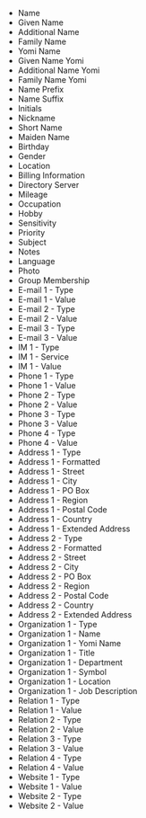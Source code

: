 - Name
- Given Name
- Additional Name
- Family Name
- Yomi Name
- Given Name Yomi
- Additional Name Yomi
- Family Name Yomi
- Name Prefix
- Name Suffix
- Initials
- Nickname
- Short Name
- Maiden Name
- Birthday
- Gender
- Location
- Billing Information
- Directory Server
- Mileage
- Occupation
- Hobby
- Sensitivity
- Priority
- Subject
- Notes
- Language
- Photo
- Group Membership
- E-mail 1 - Type
- E-mail 1 - Value
- E-mail 2 - Type
- E-mail 2 - Value
- E-mail 3 - Type
- E-mail 3 - Value
- IM 1 - Type
- IM 1 - Service
- IM 1 - Value
- Phone 1 - Type
- Phone 1 - Value
- Phone 2 - Type
- Phone 2 - Value
- Phone 3 - Type
- Phone 3 - Value
- Phone 4 - Type
- Phone 4 - Value
- Address 1 - Type
- Address 1 - Formatted
- Address 1 - Street
- Address 1 - City
- Address 1 - PO Box
- Address 1 - Region
- Address 1 - Postal Code
- Address 1 - Country
- Address 1 - Extended Address
- Address 2 - Type
- Address 2 - Formatted
- Address 2 - Street
- Address 2 - City
- Address 2 - PO Box
- Address 2 - Region
- Address 2 - Postal Code
- Address 2 - Country
- Address 2 - Extended Address
- Organization 1 - Type
- Organization 1 - Name
- Organization 1 - Yomi Name
- Organization 1 - Title
- Organization 1 - Department
- Organization 1 - Symbol
- Organization 1 - Location
- Organization 1 - Job Description
- Relation 1 - Type
- Relation 1 - Value
- Relation 2 - Type
- Relation 2 - Value
- Relation 3 - Type
- Relation 3 - Value
- Relation 4 - Type
- Relation 4 - Value
- Website 1 - Type
- Website 1 - Value
- Website 2 - Type
- Website 2 - Value
